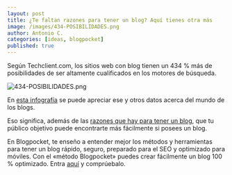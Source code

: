 ```yaml
---
layout: post
title: ¿Te faltan razones para tener un blog? Aquí tienes otra más
image: /images/434-POSIBILIDADES.png
author: Antonio C.
categories: [ideas, blogpocket]
published: true
---
```


Según Techclient.com, los sitios web con blog tienen un 434 % más de posibilidades de ser altamente cualificados en los motores de búsqueda.

![434-POSIBILIDADES.png]({{site.baseurl}}/images/434-POSIBILIDADES.png)

En [esta infografía](http://www.techclient.com/blogging-statistics/) se puede apreciar ese y otros datos acerca del mundo de los blogs.

Eso significa, además de las [razones que hay para tener un blog](https://www.blogpocket.com/2015/08/30/99-razones-para-lanzar-un-blog/), que tu público objetivo puede encontrarte más fácilmente si posees un blog.

En Blogpocket, te enseño a entender mejor los métodos y herramientas para tener un blog rápido, seguro, preparado para el SEO y optimizado para móviles. Con el «método Blogpocket» puedes crear fácilmente un blog 100 % optimizado. Entra [aquí](https://www.blogpocket.com/2018/08/18/wpo-wordpress/) y comprúebalo.
